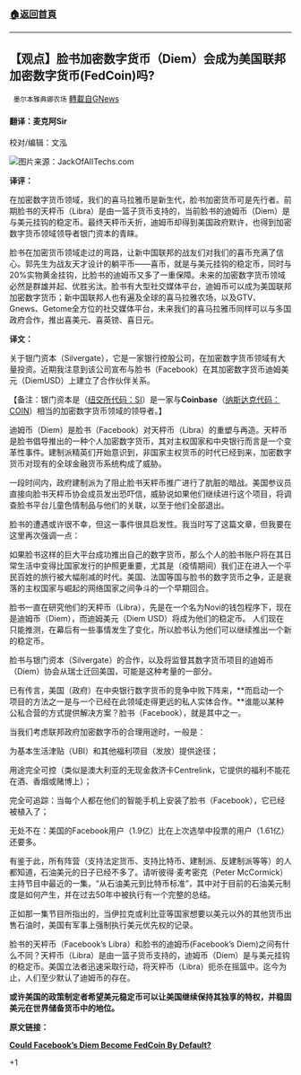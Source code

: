 ###  [:house:返回首頁](https://github.com/ourhimalayas/txt)
---

## 【观点】脸书加密数字货币（Diem）会成为美国联邦加密数字货币(FedCoin)吗?
` 墨尔本雅典娜农场` [轉載自GNews](https://gnews.org/zh-hans/1287623/)

#### 翻译：麦克阿Sir
校对/编辑：文泓

![]()![](https://gnews-media-offload.s3.amazonaws.com/wp-content/uploads/2021/05/31230908/image001-43.jpg)图片来源：JackOfAIITechs.com

**译评：**

在加密数字货币领域，我们的喜马拉雅币是新生代，脸书加密货币可是先行者。前期脸书的天枰币（Libra）是由一篮子货币支持的，当前脸书的迪姆币（Diem）是与美元挂钩的稳定币。最终天枰币夭折，迪姆币却得到美国政府默许，也得到加密数字货币领域领导者银门资本的青睐。

脸书在加密货币领域走过的弯路，让新中国联邦的战友们对我们的喜币充满了信心。郭先生为战友天才设计的躺平币——喜币，就是与美元挂钩的稳定币，同时与20%实物黄金挂钩，比脸书的迪姆币又多了一重保障。未来的加密数字货币领域必然是群雄并起、优胜劣汰。脸书有大型社交媒体平台，迪姆币可以成为美国联邦加密数字货币；新中国联邦人也有遍及全球的喜马拉雅农场，以及GTV、Gnews、Getome全方位的社交媒体平台，未来我们的喜马拉雅币同样可以与多国政府合作，推出喜美元、喜英镑、喜日元。

**译文：**

关于银门资本（Silvergate），它是一家银行控股公司，在加密数字货币领域有大量投资。近期我注意到该公司宣布与脸书（Facebook）在其加密数字货币迪姆美元（DiemUSD）上建立了合作伙伴关系。

【备注：银门资本是（[纽交所代码：SI](https://www.fool.com/quote/nyse/silvergate-capital-corporation/si/)）是一家与**Coinbase**（[纳斯达克代码：COIN](https://www.fool.com/quote/nasdaq/coinbase-global-inc/coin/)）相当的加密数字货币领域的领导者。】

迪姆币（Diem）是脸书（Facebook）对天枰币（Libra）的重塑与再造。天枰币是脸书倡导推出的一种个人加密数字货币，其对主权国家和中央银行而言是一个变革性事件。建制派精英们开始意识到，非国家主权货币的时代已经到来，加密数字货币对现有的全球金融货币系统构成了威胁。

一段时间内，政府建制派为了阻止脸书天枰币推广进行了肮脏的暗战。美国参议员直接向脸书天枰币协会成员发出恐吓信，威胁说如果他们继续进行这个项目，将调查脸书平台儿童色情制品与他们的关联，以至于他们全部退出。

脸书的遭遇或许很不幸，但这一事件很具启发性。我当时写了这篇文章，但我要在这里再次强调一点：

如果脸书这样的巨大平台成功推出自己的数字货币，那么个人的脸书账户将在其日常生活中变得比国家发行的护照更重要，尤其是（疫情期间）我们正在进入一个平民百姓的旅行被大幅削减的时代。美国、法国等国与脸书的数字货币之争，正是衰落的主权国家与崛起的网络国家之间争斗的一个早期回合。

脸书一直在研究他们的天枰币（Libra），先是在一个名为Novi的钱包程序下，现在是迪姆币（Diem），而迪姆美元（Diem USD）将成为他们的稳定币。 人们现在只能推测，在幕后有一些事情发生了变化，所以脸书认为他们可以继续推出一个新的稳定币。

脸书与银门资本（Silvergate）的合作，以及将监督其数字货币项目的迪姆币（Diem）协会从瑞士迁回美国，可能是这种考量的一部分。

已有传言，美国（政府）在中央银行数字货币的竞争中败下阵来，**而启动一个项目的方法之一是与一个已经在此领域走得更远的私人实体合作。**谁能以某种公私合营的方式提供解决方案？脸书（Facebook），就是其中之一。

当我们考虑联邦政府加密数字币的合理用途时，一般是：

为基本生活津贴（UBI）和其他福利项目（发放）提供途径；

用途完全可控（类似是澳大利亚的无现金救济卡Centrelink，它提供的福利不能花在酒、香烟或赌博上）；

完全可追踪：当每个人都在他们的智能手机上安装了脸书（Facebook），它已经被植入了；

无处不在：美国的Facebook用户（1.9亿）比在上次选举中投票的用户（1.61亿）还要多。

有鉴于此，所有阵营（支持法定货币、支持比特币、建制派、反建制派等等）的人都知道，石油美元的日子已经不多了。请听彼得·麦考密克（Peter McCormick）主持节目中最近的一集，“从石油美元到比特币标准”，其中对于目前的石油美元制度是如何产生，并在过去50年中被执行有一个完整的总结。

正如那一集节目所指出的，当伊拉克或利比亚等国家想要以美元以外的其他货币出售石油时，美国有军事上强制执行美元优先权的记录。

脸书的天枰币（Facebook’s Libra）和脸书的迪姆币(Facebook’s Diem)之间有什么不同？天枰币（Libra）是由一篮子货币支持的，迪姆币（Diem）是与美元挂钩的稳定币。美国立法者迅速采取行动，将天枰币（Libra）扼杀在摇篮中。迄今为止，人们至少默认了迪姆币的存在。

**或许美国的政策制定者希望美元稳定币可以让美国继续保持其独享的特权，并稳固美元在世界储备货币中的地位。**

**原文链接：**

[**Could Facebook’s Diem Become FedCoin By Default?**](https://www.zerohedge.com/crypto/could-facebooks-diem-become-fedcoin-default)

+1
